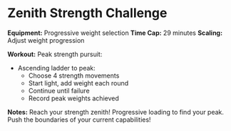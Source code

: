 # Zenith Strength Challenge

**Equipment:** Progressive weight selection
**Time Cap:** 29 minutes
**Scaling:** Adjust weight progression

**Workout:**
Peak strength pursuit:
- Ascending ladder to peak:
  - Choose 4 strength movements
  - Start light, add weight each round
  - Continue until failure
  - Record peak weights achieved

**Notes:** Reach your strength zenith! Progressive loading to find your peak. Push the boundaries of your current capabilities!